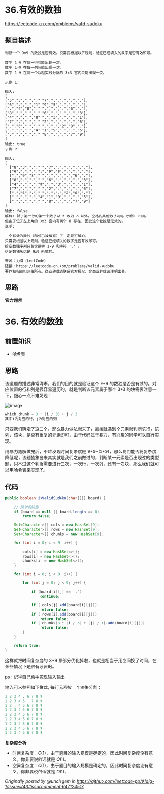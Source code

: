 # 36.有效的数独

https://leetcode-cn.com/problems/valid-sudoku

## 题目描述

```
判断一个 9x9 的数独是否有效。只需要根据以下规则，验证已经填入的数字是否有效即可。

数字 1-9 在每一行只能出现一次。
数字 1-9 在每一列只能出现一次。
数字 1-9 在每一个以粗实线分隔的 3x3 宫内只能出现一次。

示例 1:

输入:
[
["5","3",".",".","7",".",".",".","."],
["6",".",".","1","9","5",".",".","."],
[".","9","8",".",".",".",".","6","."],
["8",".",".",".","6",".",".",".","3"],
["4",".",".","8",".","3",".",".","1"],
["7",".",".",".","2",".",".",".","6"],
[".","6",".",".",".",".","2","8","."],
[".",".",".","4","1","9",".",".","5"],
[".",".",".",".","8",".",".","7","9"]
]
输出: true
示例 2:

输入:
[
  ["8","3",".",".","7",".",".",".","."],
  ["6",".",".","1","9","5",".",".","."],
  [".","9","8",".",".",".",".","6","."],
  ["8",".",".",".","6",".",".",".","3"],
  ["4",".",".","8",".","3",".",".","1"],
  ["7",".",".",".","2",".",".",".","6"],
  [".","6",".",".",".",".","2","8","."],
  [".",".",".","4","1","9",".",".","5"],
  [".",".",".",".","8",".",".","7","9"]
]
输出: false
解释: 除了第一行的第一个数字从 5 改为 8 以外，空格内其他数字均与 示例1 相同。
但由于位于左上角的 3x3 宫内有两个 8 存在, 因此这个数独是无效的。
说明:

一个有效的数独（部分已被填充）不一定是可解的。
只需要根据以上规则，验证已经填入的数字是否有效即可。
给定数独序列只包含数字 1-9 和字符 '.' 。
给定数独永远是 9x9 形式的。

来源：力扣（LeetCode）
链接：https://leetcode-cn.com/problems/valid-sudoku
著作权归领扣网络所有。商业转载请联系官方授权，非商业转载请注明出处。
```

## 思路

**官方题解**

# 36. 有效的数独

## 前置知识

- 哈希表

## 思路

该道题的描述非常清晰，我们的目的就是验证这个 9\*9 的数独是否是有效的。对应位置的行和列是很容易遍历的，就是判断该元素属于哪个 3\*3 的块需要注意一下，细心一点不难发现：

![image](https://user-images.githubusercontent.com/12479470/85226284-51e6b180-b409-11ea-946f-4722142fe5e4.png)

```java
which_chunk = 3 * (i / 3) + j / 3
其中i为对应的行，j为对应的列
```

只要我们确定了这三个，那么暴力做法就来了，直接就遇到个元素就判断该行，该列，该块，是否有重复的元素即可，由于代码过于暴力，有兴趣的同学可以自行实现。

用暴力题解做完后，不难发现时间复杂度是 9\*9\*(3\*9)，那么我们能否将复杂度降低呢，该题抽象出来其实就是我们之前做过的，判断某一元素是否出现过的类型题，只不过这个判断需要进行三次，一次行，一次列，还有一次块，那么我们就可以用哈希表来实现了。

## 代码

```java
public boolean isValidSudoku(char[][] board) {

    // 简单的防御
    if (board == null || board.length == 0)
        return false;

    Set<Character>[] cols = new HashSet[9];
    Set<Character>[] rows = new HashSet[9];
    Set<Character>[] chunks = new HashSet[9];

    for (int i = 0; i < 9; i++) {

        cols[i] = new HashSet<>();
        rows[i] = new HashSet<>();
        chunks[i] = new HashSet<>();
    }

    for (int i = 0; i < 9; i++) {

        for (int j = 0; j < 9; j++) {

            if (board[i][j] == '.')
                continue;

            if (!cols[j].add(board[i][j]))
                return false;
            if (!rows[i].add(board[i][j]))
                return false;
            if (!chunks[3 * (i / 3) + (j) / 3].add(board[i][j]))
                return false;
        }
    }

    return true;
}
```

这样就把时间复杂度的 3\*9 那部分优化掉啦，也就是相当于用空间换了时间，在某些情况下是很有必要的。

ps : 记得自己动手实现输入输出

输入可以参照如下格式, 每行元素按一个空格分割：

```java
1 2 3 4 . 6 7 8 9
1 2 3 4 5 . 7 8 9
1 2 . 4 5 6 7 8 9
1 2 3 4 5 6 7 8 9
1 2 3 4 5 6 7 8 9
1 2 3 4 5 6 7 8 9
1 2 3 4 5 6 7 8 9
1 2 3 4 5 6 7 8 9
1 2 3 4 5 6 7 8 9
```

**复杂度分析**

- 时间复杂度：$O(1)$，由于题目的输入规模是确定的，因此时间复杂度没有意义，你非要说的话就是 $O(1)$。
- 空间复杂度：$O(1)$，由于题目的输入规模是确定的，因此时间复杂度没有意义，你非要说的话就是 $O(1)$。

_Originally posted by @unclegem in https://github.com/leetcode-pp/91alg-1/issues/43#issuecomment-647124518_
